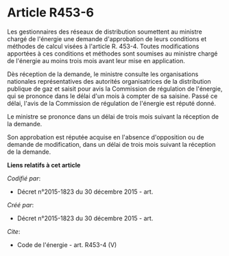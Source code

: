 # Article R453-6

Les gestionnaires des réseaux de distribution soumettent au ministre chargé de l'énergie une demande d'approbation de leurs
conditions et méthodes de calcul visées à l'article R. 453-4. Toutes modifications apportées à ces conditions et méthodes
sont soumises au ministre chargé de l'énergie au moins trois mois avant leur mise en application. 

Dès réception de la demande, le ministre consulte les organisations nationales représentatives des autorités organisatrices
de la distribution publique de gaz et saisit pour avis la Commission de régulation de l'énergie, qui se prononce dans le
délai d'un mois à compter de sa saisine. Passé ce délai, l'avis de la Commission de régulation de l'énergie est réputé
donné. 

Le ministre se prononce dans un délai de trois mois suivant la réception de la demande. 

Son approbation est réputée acquise en l'absence d'opposition ou de demande de modification, dans un délai de trois mois
suivant la réception de la demande.

**Liens relatifs à cet article**

_Codifié par_:

  - Décret n°2015-1823 du 30 décembre 2015 - art.

_Créé par_:

  - Décret n°2015-1823 du 30 décembre 2015 - art.

_Cite_:

  - Code de l'énergie - art. R453-4 (V)
